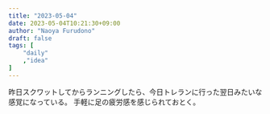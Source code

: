 ```yaml
---
title: "2023-05-04"
date: 2023-05-04T10:21:30+09:00
author: "Naoya Furudono"
draft: false
tags: [
    "daily"
    ,"idea"
]
---
```


昨日スクワットしてからランニングしたら、今日トレランに行った翌日みたいな感覚になっている。
手軽に足の疲労感を感じられておとく。

